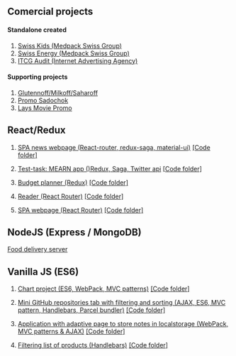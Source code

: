## Comercial projects

#### Standalone created
1. [Swiss Kids (Medpack Swiss Group)](http://swiss-kids.dev.itcg.ua/#main)
2. [Swiss Energy (Medpack Swiss Group)](http://swiss-energy.dev.itcg.ua/)
3. [ITCG Audit (Internet Advertising Agency)](http://audit.itcg.ua/)

#### Supporting projects
1. [Glutennoff/Milkoff/Saharoff](https://glutenoff.dev.itcg.ua/)
2. [Promo Sadochok](https://promo.sadochok.ua/)
3. [Lays Movie Promo](http://lays-movie.dev.itcg.ua/)

## React/Redux
1. [SPA news webpage (React-router, redux-saga, material-ui)](https://danil44.github.io/NewYorkTimes_React_project/#/)
[[Code folder]](https://github.com/Danil44/NewYorkTimes_React_project)

2. [Test-task: MEARN app ()Redux, Saga, Twitter api](https://twitter-timelines.herokuapp.com/#/)
[[Code folder]](https://github.com/Danil44/twitter-timelines)

2. [Budget planner (Redux)](https://danil44.github.io/goit-react-hw-05-budget-planner/)
[[Code folder]](https://github.com/Danil44/goit-react-hw-05-budget-planner)

3. [Reader (React Router)](https://danil44.github.io/goit-react-hw-04-reader/#/reader?item=1)
[[Code folder]](https://github.com/Danil44/goit-react-hw-04-reader)

4. [SPA webpage (React Router)](https://danil44.github.io/goit-react-hw-04-pet-store/#/)
[[Code folder]](https://github.com/Danil44/goit-react-hw-04-pet-store)

## NodeJS (Express / MongoDB) 
[Food delivery server](https://github.com/Danil44/food-delivery-server-goit)

## Vanilla JS (ES6)
1. [Chart project (ES6, WebPack, MVC patterns)](https://danil44.github.io/Go-IT-FE-Course--/Vanilla-JS--Chart-project/build/index.html)
[[Code folder]](https://github.com/Danil44/Go-IT-FE-Course--/tree/master/Vanilla-JS--Chart-project)

2. [Mini GitHub repositories tab with filtering and sorting (AJAX, ES6, MVC pattern, Handlebars, Parcel bundler)](https://danil44.github.io/Mini_GitHub_repos_tab/dist/index.html)
[[Code folder]](https://github.com/Danil44/Mini_GitHub_repos_tab/tree/master/src)

3. [Application with adaptive page to store notes in localstorage (WebPack, MVC patterns & AJAX)](https://danil44.github.io/JavaScript-FE-Advanced-GoIT--/module-12/build/index.html)
[[Code folder]](https://github.com/Danil44/Go-IT-FE-Course--/tree/master/JS-FE-Advenced-GoIT/module-13)

4. [Filtering list of products (Handlebars)](https://danil44.github.io/Go-IT-FE-Course--/JS-FE-Advenced-GoIT/module-11/index.html)
[[Code folder]](https://github.com/Danil44/Go-IT-FE-Course--/tree/master/JS-FE-Advenced-GoIT/module-11)
